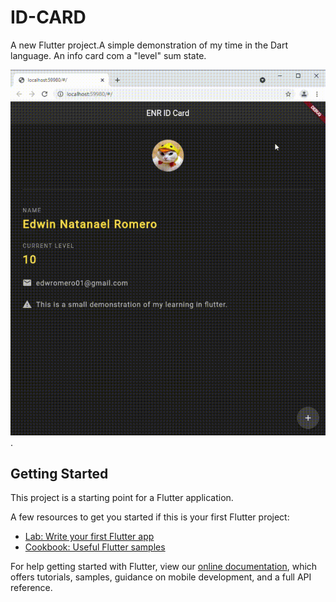 # ID-CARD

A new Flutter project.A simple demonstration of my time in the Dart language. An info card com a "level" sum state.

![GIF](https://github.com/edwromero/ID-Card/blob/main/IDcard.gif).
## Getting Started

This project is a starting point for a Flutter application.

A few resources to get you started if this is your first Flutter project:

- [Lab: Write your first Flutter app](https://flutter.dev/docs/get-started/codelab)
- [Cookbook: Useful Flutter samples](https://flutter.dev/docs/cookbook)

For help getting started with Flutter, view our
[online documentation](https://flutter.dev/docs), which offers tutorials,
samples, guidance on mobile development, and a full API reference.
